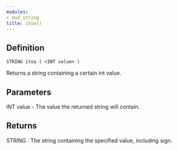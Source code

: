 ```yaml
---
modules:
- mod_string
title: itoa()
---
```


## Definition

    STRING itoa ( <INT value> )

Returns a string containing a certain int value.

## Parameters

INT value - The value the returned string will contain.

## Returns

STRING : The string containing the specified value, including sign.
